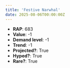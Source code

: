 ```yaml
---
title: 'Festive Narwhal'
date: 2025-08-06T00:00:00Z
---
```

- **RAP**: 683
- **Value**: -1
- **Demand level**: -1
- **Trend**: -1
- **Projected?**: True
- **Hyped?**: True
- **Rare?**: True
